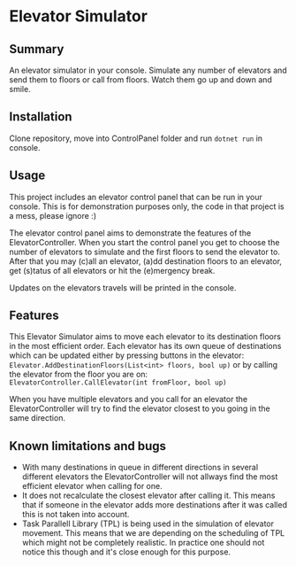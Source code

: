 # Elevator Simulator

## Summary
An elevator simulator in your console. Simulate any number of elevators and send them to floors or call from floors. Watch them go up and down and smile. 

## Installation
Clone repository, move into ControlPanel folder and run `dotnet run` in console.

## Usage
This project includes an elevator control panel that can be run in your console. This is for demonstration purposes only, the code in that project is a mess, please ignore :)

The elevator control panel aims to demonstrate the features of the ElevatorController. When you start the control panel you get to choose the number of elevators to simulate and the first floors to send the elevator to. After that you may (c)all an elevator, (a)dd destination floors to an elevator, get (s)tatus of all elevators or hit the (e)mergency break.

Updates on the elevators travels will be printed in the console. 

## Features
This Elevator Simulator aims to move each elevator to its destination floors in the most efficient order. Each elevator has its own queue of destinations which can be updated either by pressing buttons in the elevator: `Elevator.AddDestinationFloors(List<int> floors, bool up)` 
or by calling the elevator from the floor you are on: `ElevatorController.CallElevator(int fromFloor, bool up)`

When you have multiple elevators and you call for an elevator the ElevatorController will try to find the elevator closest to you going in the same direction. 

## Known limitations and bugs
* With many destinations in queue in different directions in several different elevators the ElevatorController will not allways find the most efficient elevator when calling for one.
* It does not recalculate the closest elevator after calling it. This means that if someone in the elevator adds more destinations after it was called this is not taken into account. 
* Task Parallell Library (TPL) is being used in the simulation of elevator movement. This means that we are depending on the scheduling of TPL which might not be completely realistic. In practice one should not notice this though and it's close enough for this purpose.
